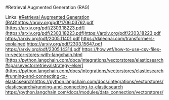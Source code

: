#Retrieval Augmented Generation (RAG)

Links:
[#Retrieval Augmented Generation (RAG)](https://arxiv.org/pdf/1706.03762.pdf)https://arxiv.org/pdf/1706.03762.pdf
[https://arxiv.org/pdf/2303.18223.pdf](https://arxiv.org/pdf/2303.18223.pdf)https://arxiv.org/pdf/2303.18223.pdf
https://arxiv.org/pdf/2005.11401.pdf
https://daleonai.com/transformers-explained
https://arxiv.org/pdf/2303.15647.pdf
https://arxiv.org/pdf/2305.14314.pdf
https://how.wtf/how-to-use-csv-files-in-vector-stores-with-langchain.html
[https://python.langchain.com/docs/integrations/vectorstores/elasticsearch#sparsevectorretrievalstrategy-elser](https://python.langchain.com/docs/integrations/vectorstores/elasticsearch#running-and-connecting-to-elasticsearch)https://python.langchain.com/docs/integrations/vectorstores/elasticsearch#running-and-connecting-to-elasticsearch
https://python.langchain.com/docs/modules/data_connection/vectorstores/
